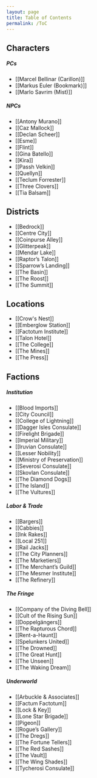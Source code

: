 ```yaml
---
layout: page
title: Table of Contents
permalink: /ToC
---
```


## Characters

##### PCs
- [[Marcel Bellinar (Carillon)]]
- [[Markus Euler (Bookmark)]]
- [[Marlo Savrim (Mist)]]

##### NPCs
- [[Antony Murano]]
- [[Caz Mallock]]
- [[Declan Scheer]]
- [[Esme]]
- [[Flint]]
- [[Gina Batello]]
- [[Kira]]
- [[Passh Velkin]]
- [[Quellyn]]
- [[Teclum Forrester]]
- [[Three Clovers]]
- [[Tia Balsam]]

## Districts
- [[Bedrock]]
- [[Centre City]]
- [[Coinpurse Alley]]
- [[Glitterpeak]]
- [[Mendar Lake]]
- [[Raptor’s Talon]]
- [[Sparrow’s Landing]]
- [[The Basin]]
- [[The Roost]]
- [[The Summit]]

## Locations
- [[Crow's Nest]]
- [[Emberglow Station]]
- [[Factotum Institute]]
- [[Talon Hotel]]
- [[The College]]
- [[The Mines]]
- [[The Press]]


## Factions


##### Institution
- [[Blood Imports]]
- [[City Council]]
- [[College of Lightning]]
- [[Dagger Isles Consulate]]
- [[Firelight Brigade]]
- [[Imperial Military]]
- [[Iruvian Consulate]]
- [[Lesser Nobility]]
- [[Ministry of Preservation]]
- [[Severosi Consulate]]
- [[Skovlan Consulate]]
- [[The Diamond Dogs]]
- [[The Island]]
- [[The Vultures]]

##### Labor & Trade
- [[Bargers]]
- [[Cabbies]]
- [[Ink Rakes]]
- [[Local 251]]
- [[Rail Jacks]]
- [[The City Planners]]
- [[The Marketiers]]
- [[The Merchant’s Guild]]
- [[The Mesmer Institute]]
- [[The Refinery]]

##### The Fringe
- [[Company of the Diving Bell]]
- [[Cult of the Rising Sun]]
- [[Doppelgängers]]
- [[The Rapturous Chord]]
- [[Rent-a-Haunt]]
- [[Spelunkers United]]
- [[The Drowned]]
- [[The Great Hunt]]
- [[The Unseen]]
- [[The Waking Dream]]

##### Underworld
- [[Arbuckle & Associates]]
- [[Factum Factotum]]
- [[Lock & Key]]
- [[Lone Star Brigade]]
- [[Pigeon]]
- [[Rogue’s Gallery]]
- [[The Dregs]]
- [[The Fortune Tellers]]
- [[The Red Sashes]]
- [[The Vault]]
- [[The Wing Shades]]
- [[Tycherosi Consulate]]
